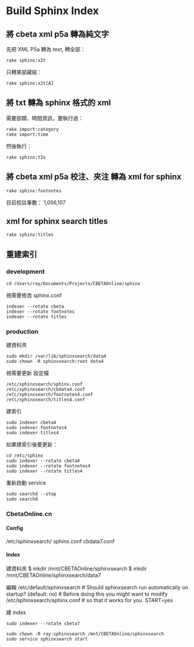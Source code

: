 # Build Sphinx Index

## 將 cbeta xml p5a 轉為純文字

先把 XML P5a 轉為 text, 轉全部：

    rake sphinx:x2t

只轉某部藏經：

    rake sphinx:x2t[A]

## 將 txt 轉為 sphinx 格式的 xml

需要部類、時間資訊，要執行過：

    rake import:category
    rake import:time

然後執行：

    rake sphinx:t2x

## 將 cbeta xml p5a 校注、夾注 轉為 xml for sphinx

    rake sphinx:footnotes

目前校註筆數： 1,056,107

## xml for sphinx search titles

    rake sphinx:titles

## 重建索引

### development

    cd /Users/ray/Documents/Projects/CBETAOnline/sphinx

視需要修改 sphinx.conf

    indexer --rotate cbeta
    indexer --rotate footnotes
    indexer --rotate titles

### production

建資料夾

    sudo mkdir /var/lib/sphinxsearch/data4
    sudo chown -R sphinxsearch:root data4

視需要更新 設定檔

    /etc/sphinxsearch/sphinx.conf
    /etc/sphinxsearch/cbdata4.conf
    /etc/sphinxsearch/footnotes4.conf
    /etc/sphinxsearch/titles4.conf

建索引

    sudo indexer cbeta4
    sudo indexer footnotes4
    sudo indexer titles4

如果建索引後要更新：

    cd /etc/sphinx
    sudo indexer --rotate cbeta4
    sudo indexer --rotate footnotes4
    sudo indexer --rotate titles4

重新啟動 service

    sudo searchd --stop
    sudo searchd

### CbetaOnline.cn

#### Config

/etc/sphinxsearch/
sphinx.conf
cbdata7.conf

#### Index

建資料夾
    $ mkdir /mnt/CBETAOnline/sphinxsearch
    $ mkdir /mnt/CBETAOnline/sphinxsearch/data7

編輯 /etc/default/sphinxsearch
    # Should sphinxsearch run automatically on startup? (default: no)
    # Before doing this you might want to modify /etc/sphinxsearch/sphinx.conf
    # so that it works for you.
    START=yes

建 index

    sudo indexer --rotate cbeta7

    sudo chown -R ray:sphinxsearch /mnt/CBETAOnline/sphinxsearch
    sudo service sphinxsearch start
